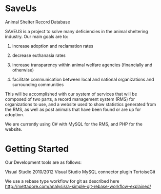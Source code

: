 SaveUs
====

Animal Shelter Record Database

SAVEUS is a project to solve many deficiencies in the animal sheltering industry.
Our main goals are to:

1. increase adoption and reclamation rates

2. decrease euthanasia rates

3. increase transparency within animal welfare agencies (financially and otherwise)

4. facilitate communication between local and national organizations and surrounding communities

This will be accomplished with our system of services that will be composed of two parts, a record management system (RMS) for
organizations to use, and a website used to show statistics generated from the RMS, as well as post animals that have been found
or are up for adoption.


We are currently using C# with MySQL for the RMS, and PHP for the website.


Getting Started
====
Our Development tools are as follows:

Visual Studio 2010/2012
Visual Studio MySQL connector plugin
TortoiseGit

We use a rebase type workflow for git as described here
http://mettadore.com/analysis/a-simple-git-rebase-workflow-explained/



